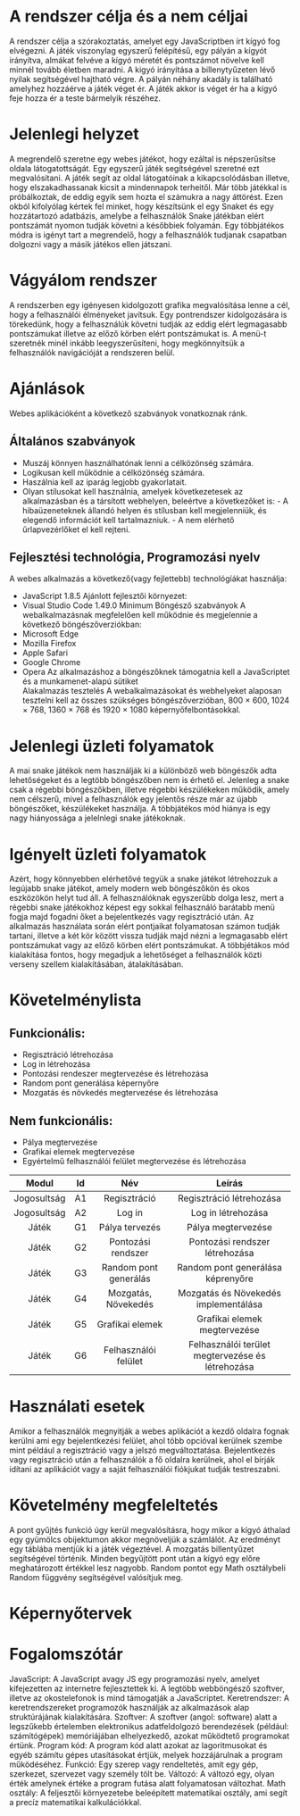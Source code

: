 # A rendszer célja és a nem céljai
A rendszer célja a szórakoztatás, amelyet egy JavaScriptben írt kígyó fog elvégezni. A játék viszonylag egyszerű felépítésű, egy pályán a kígyót irányítva, almákat felvéve a kígyó méretét és pontszámot növelve kell minnél tovább életben maradni. A kigyó irányítása a billenytyűzeten lévő nyilak segítségével hajtható végre. A pályán néhány akadály is található amelyhez hozzáérve a játék véget ér. A játék akkor is véget ér ha a kígyó feje hozza ér a teste bármelyik részéhez.
# Jelenlegi helyzet
A megrendelő szeretne egy webes játékot, hogy ezáltal is népszerűsítse oldala látogatottságát. Egy egyszerű játék segítségével szeretné ezt megvalósítani. A játék segít az oldal látogatóinak a kikapcsolódásban illetve, hogy elszakadhassanak kicsit a mindennapok terheitől. Már több játékkal is próbálkoztak, de eddig egyik sem hozta el számukra a nagy áttörést. Ezen okból kifolyólag kértek fel minket, hogy készítsünk el egy Snaket és egy hozzátartozó adatbázis, amelybe a felhasználók Snake játékban elért pontszámát nyomon tudják követni a későbbiek folyamán. Egy többjátékos módra is igényt tart a megrendelő, hogy a felhasználók tudjanak csapatban dolgozni vagy a másik játékos ellen játszani.
# Vágyálom rendszer
A rendszerben egy igényesen kidolgozott grafika megvalósítása lenne a cél, hogy a felhasználói élményeket javítsuk. Egy pontrendszer kidolgozására is törekedünk, hogy a felhasználúk követni tudják az eddig elért legmagasabb pontszámukat illetve az előző körben elért pontszámukat is. A menü-t szeretnék minél inkább leegyszerűsíteni, hogy megkönnyítsük a felhasználók navigációját a rendszeren belül.
# Ajánlások
Webes aplikációként a következő szabványok vonatkoznak ránk.
## Általános szabványok
- Muszáj könnyen használhatónak lenni a célközönség számára.
- Logikusan kell működnie a célközönség számára.
- Haszálnia kell az iparág legjobb gyakorlatait.
- Olyan stílusokat kell használnia, amelyek következetesek az alkalmazásban és a társított webhelyen, beleértve a következőket is:
		- A hibaüzeneteknek állandó helyen és stílusban kell megjelenniük, és elegendő információt kell tartalmazniuk.
		- A nem elérhető űrlapvezérlőket el kell rejteni.	
## Fejlesztési technológia, Programozási nyelv
A webes alkalmazás a következő(vagy fejlettebb) technológíákat használja:
- JavaScript 1.8.5
Ajánlott fejlesztői környezet:
- Visual Studio Code 1.49.0
Minimum Böngésző szabványok
A webalkalmazásnak megfelelően kell működnie és megjelennie a következő böngészőverziókban:
- Microsoft Edge
- Mozilla Firefox
- Apple Safari
- Google Chrome
- Opera
Az alkalmazáshoz a böngészőknek támogatnia kell a JavaScriptet és a munkamenet-alapú sütiket	
Alakalmazás tesztelés
A webalkalmazásokat és webhelyeket alaposan tesztelni kell az összes szükséges böngészőverzióban, 800 × 600, 1024 × 768, 1360 × 768 és 1920 × 1080 képernyőfelbontásokkal.
# Jelenlegi üzleti folyamatok
A mai snake játékok nem használják ki a különböző web böngészők adta lehetőségeket és a 
legtöbb böngészőben nem is érhető el. Jelenleg a snake csak a régebbi böngészőkben, illetve 
régebbi készülékeken működik, amely nem célszerű, mivel a felhasználók egy jelentős része 
már az újabb böngészőket, készülékeket használja. A többjátékos mód hiánya is egy nagy
hiányossága a jelelnlegi snake játékoknak.
# Igényelt üzleti folyamatok
Azért, hogy könnyebben elérhetővé tegyük a snake játékot létrehozzuk a legújabb snake 
játékot, amely modern web böngészőkön és okos eszközökön helyt tud áll. A felhasználóknak
egyszerűbb dolga lesz, mert a régebbi snake játékokhoz képest egy sokkal felhasználó 
barátabb menü fogja majd fogadni őket a bejelentkezés vagy regisztráció után. Az alkalmazás 
használata során elért pontjaikat folyamatosan számon tudják tartani, illetve a két kör 
között vissza tudják majd nézni a legmagasabb elért pontszámukat vagy az előző körben elért 
pontszámukat. A többjétákos mód kialakítása fontos, hogy megadjuk a lehetőséget a 
felhasználók közti verseny szellem kialakításában, átalakításában.
# Követelménylista
## Funkcionális:
- Regisztráció létrehozása
- Log in létrehozása
- Pontozási rendeszer megtervezése és létrehozása
- Random pont generálása képernyőre
- Mozgatás és növkedés megtervezése és létrehozása
## Nem funkcionális:
- Pálya megtervezése
- Grafikai elemek megtervezése
- Egyértelmű felhasználói felület megtervezése és létrehozása

| Modul	      |	Id | Név                   | Leírás                                           |
|:-----------:|:--:|:---------------------:|:------------------------------------------------:|
| Jogosultság | A1 | Regisztráció          | Regisztráció létrehozása                         |
| Jogosultság |	A2 | Log in                | Log in létrehozása                               |
| Játék	      | G1 | Pálya tervezés        | Pálya megtervezése                               |
| Játék	      |	G2 | Pontozási rendszer	   | Pontozási rendszer létrehozása                   |
| Játék	      |	G3 | Random pont generálás | Random pont generálása képrenyőre                |
| Játék	      |	G4 | Mozgatás, Növekedés   | Mozgatás és Növekedés implementálása             |
| Játék       |	G5 | Grafikai elemek       | Grafikai elemek megtervezése                     |
| Játék	      |	G6 | Felhasználói felület  | Felhasználói terület megtervezése és létrehozása |

# Használati esetek 
Amikor a felhasználók megnyitják a webes aplikációt a kezdő oldalra fognak kerülni ami egy bejelentkezési felület, ahol több opcióval kerülnek szembe mint például a regisztráció vagy a jelszó megváltoztatása. Bejelentkezés vagy regisztráció után a felhasználók a fő oldalra kerülnek, ahol el bírják idítani az aplikációt vagy a saját felhasználói fiókjukat tudják testreszabni.

# Követelmény megfeleltetés
A pont gyűjtés funkció úgy kerül megvalósításra, hogy mikor a kígyó áthalad egy gyümölcs obijektumon akkor megnöveljük a számlálót. Az eredményt egy táblába mentjük ki a játék végeztével. A mozgatás billentyűzet segítségével történik. Minden begyűjtött pont után a kígyó egy előre meghatározott értékkel lesz nagyobb. Random pontot egy Math osztálybeli Random függvény segítségével valósítjuk meg.

# Képernyőtervek

# Fogalomszótár
JavaScript: A JavaScript avagy JS egy programozási nyelv, amelyet kifejezetten az internetre fejlesztettek ki. A legtöbb webböngésző szoftver, illetve az okostelefonok is mind támogatják a JavaScriptet.
Keretrendszer: A keretrendszereket programozók használják az alkalmazások alap struktúrájának kialakítására. 
Szoftver: A szoftver (angol: software) alatt a legszűkebb értelemben elektronikus adatfeldolgozó berendezések (például: számítógépek) memóriájában elhelyezkedő, azokat működtető programokat értünk.
Program kód: A program kód alatt azokat az lagoritmusokat és egyéb számítu gépes utasításokat értjük, melyek hozzájárulnak a program működéséhez.
Funkció: Egy szerep vagy rendeltetés, amit egy gép, szerkezet, szervezet vagy személy tölt be.
Változó: A változó egy, olyan érték amelynek értéke a program futása alatt folyamatosan változhat.
Math osztály: A feljesztői környezetebe beleépített matematikai osztály, ami segít a precíz matematikai kalkulációkkal.